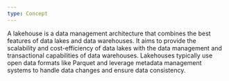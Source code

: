```yaml
---
type: Concept
---
```


A lakehouse is a data management architecture that combines the best features of data lakes and data warehouses. It aims to provide the scalability and cost-efficiency of data lakes with the data management and transactional capabilities of data warehouses. Lakehouses typically use open data formats like Parquet and leverage metadata management systems to handle data changes and ensure data consistency.